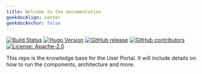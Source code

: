 ```yaml
---
title: Welcome to the documentation
geekdocAlign: center
geekdocAnchor: false
---
```



<!-- markdownlint-capture -->
<!-- markdownlint-disable MD033 -->

<span class="badge-placeholder">[![Build Status](https://github.com/GenomicDataInfrastructure/gdi-userportal-docs/actions/workflows/hugo.yml/badge.svg)](https://ci.thegeeklab.de/repos/GenomicDataInfrastructure/gdi-userportal-docs)</span>
<span class="badge-placeholder">[![Hugo Version](https://img.shields.io/badge/hugo-0.114-blue.svg)](https://gohugo.io)</span>
<span class="badge-placeholder">[![GitHub release](https://img.shields.io/github/v/release/GenomicDataInfrastructure/gdi-userportal-docs)](https://github.com/GenomicDataInfrastructure/gdi-userportal-docs/releases/latest)</span>
<span class="badge-placeholder">[![GitHub contributors](https://img.shields.io/github/contributors/GenomicDataInfrastructure/gdi-userportal-docs)](https://github.com/GenomicDataInfrastructure/gdi-userportal-docs/graphs/contributors)</span>
<span class="badge-placeholder">[![License: Apache-2.0](https://img.shields.io/github/license/GenomicDataInfrastructure/gdi-userportal-docs)](https://github.com/GenomicDataInfrastructure/gdi-userportal-docs/blob/main/LICENSE)</span>

<!-- markdownlint-restore -->

This repo is the knowledge base for the User Portal. It will include details on how to run the components, architecture and more.

